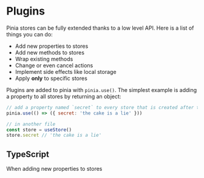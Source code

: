 # Plugins

Pinia stores can be fully extended thanks to a low level API. Here is a list of things you can do:

- Add new properties to stores
- Add new methods to stores
- Wrap existing methods
- Change or even cancel actions
- Implement side effects like local storage
- Apply **only** to specific stores

Plugins are added to pinia with `pinia.use()`. The simplest example is adding a property to all stores by returning an object:

```js
// add a property named `secret` to every store that is created after this plugin is installed
pinia.use(() => ({ secret: 'the cake is a lie' }))

// in another file
const store = useStore()
store.secret // 'the cake is a lie'
```

## TypeScript

When adding new properties to stores
